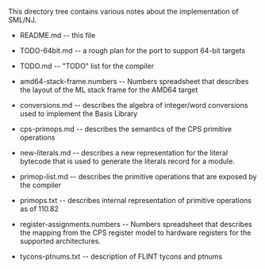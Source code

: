 This directory tree contains various notes about the
implementation of SML/NJ.

* README.md -- this file

* TODO-64bit.md -- a rough plan for the port to support 64-bit targets

* TODO.md -- "TODO" list for the compiler

* amd64-stack-frame.numbers -- Numbers spreadsheet that describes the layout of
  the ML stack frame for the AMD64 target

* conversions.md -- describes the algebra of integer/word conversions used to implement
  the Basis Library

* cps-primops.md -- describes the semantics of the CPS primitive operations

* new-literals.md -- describes a new representation for the literal bytecode that is used
  to generate the literals record for a module.

* primop-list.md -- describes the primitive operations that are exposed by the compiler

* primops.txt -- describes internal representation of primitive operations as of 110.82

* register-assignments.numbers -- Numbers spreadsheet that describes the mapping from
  the CPS register model to hardware registers for the supported architectures.

* tycons-ptnums.txt -- description of FLINT tycons and ptnums

